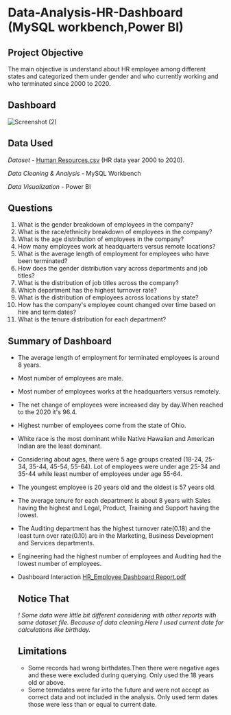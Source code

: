 # Data-Analysis-HR-Dashboard (MySQL workbench,Power BI)
## Project Objective
The main objective is understand about HR employee among different states and categorized them under gender and who currently working and who terminated since 2000 to 2020.

## Dashboard 
![Screenshot (2)](https://github.com/user-attachments/assets/a055c86b-e55e-4a33-b5eb-f6b0c59b5249)

## Data Used
_Dataset_ - [Human Resources.csv](https://github.com/user-attachments/files/17524254/Human.Resources.csv) (HR data year 2000 to 2020).

_Data Cleaning & Analysis_ - MySQL Workbench

_Data Visualization_ - Power BI

## Questions
1. What is the gender breakdown of employees in the company?
2. What is the race/ethnicity breakdown of employees in the company?
3. What is the age distribution of employees in the company?
4. How many employees work at headquarters versus remote locations?
5. What is the average length of employment for employees who have been terminated?
6. How does the gender distribution vary across departments and job titles?
7. What is the distribution of job titles across the company?
8. Which department has the highest turnover rate?
9. What is the distribution of employees across locations by state?
10. How has the company's employee count changed over time based on hire and term dates?
11. What is the tenure distribution for each department?

## Summary of Dashboard
- The average length of employment for terminated employees is around 8 years.
- Most number of employees are male.
- Most number of employees works at the headquarters versus remotely.
- The net change of employees were increased day by day.When reached to the 2020 it's 96.4.
- Highest number of employees come from the state of Ohio.
- White race is the most dominant while Native Hawaiian and American Indian are the least dominant.
- Considering about ages, there were 5 age groups created (18-24, 25-34, 35-44, 45-54, 55-64). Lot of employees were under age 25-34 and 35-44 while least number of employees under age 55-64.
- The youngest employee is 20 years old and the oldest is 57 years old.
- The average tenure for each department is about 8 years with Sales having the highest and Legal, Product, Training and Support having the lowest.
- The Auditing department has the highest turnover rate(0.18) and the least turn over rate(0.10) are in the Marketing, Business Development and Services departments.
- Engineering had the highest number of employees and Auditing had the lowest number of employees.
- Dashboard Interaction [HR_Employee Dashboard Report.pdf](https://github.com/user-attachments/files/17525681/HR_Employee.Dashboard.Report.pdf)


  ## Notice That 
  _! Some data were little bit different considering with other reports with same dataset file. Because of data cleaning.Here I used current date for calculations like birthday._

  ## Limitations
  - Some records had wrong birthdates.Then there were negative ages and these were excluded during querying. Only used the 18 years old or above.
  - Some termdates were far into the future and were not accept as correct data and not included in the analysis. Only used term dates those were less than or equal to current date.



